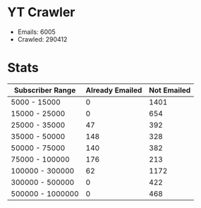 # YT Crawler
- Emails: 6005
- Crawled: 290412

# Stats
| Subscriber Range  | Already Emailed | Not Emailed |
|-------|-------|-------|
| 5000 - 15000 | 0 | 1401 |
| 15000 - 25000 | 0 | 654 |
| 25000 - 35000 | 47 | 392 |
| 35000 - 50000 | 148 | 328 |
| 50000 - 75000 | 140 | 382 |
| 75000 - 100000 | 176 | 213 |
| 100000 - 300000 | 62 | 1172 |
| 300000 - 500000 | 0 | 422 |
| 500000 - 1000000 | 0 | 468 |
